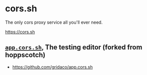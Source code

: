 # cors.sh

The only cors proxy service all you'll ever need.

https://cors.sh


## [`app.cors.sh`](https://app.cors.sh), The testing editor (forked from hoppscotch)

- https://github.com/gridaco/app.cors.sh
